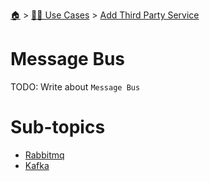 <!--startTocHeader-->
[🏠](../../../README.md) > [👷🏽 Use Cases](../../README.md) > [Add Third Party Service](../README.md)
# Message Bus
<!--endTocHeader-->
TODO: Write about `Message Bus`
<!--startTocSubTopic-->
# Sub-topics
* [Rabbitmq](rabbitmq.md)
* [Kafka](kafka.md)
<!--endTocSubTopic-->